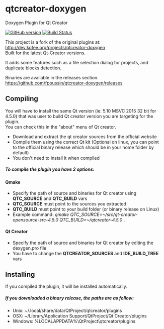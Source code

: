 # qtcreator-doxygen
Doxygen Plugin for Qt Creator

[![GitHub version](https://badge.fury.io/gh/fpoussin%2Fqtcreator-doxygen.svg)](https://github.com/fpoussin/qtcreator-doxygen/releases)
[![Build Status](http://jenkins.netyxia.net/buildStatus/icon?job=Doxygen-Plugin)](http://jenkins.netyxia.net/job/Doxygen-Plugin/)  

This project is a fork of the original plugins at: http://dev.kofee.org/projects/qtcreator-doxygen  
Built for the latest Qt-Creator versions.

It adds some features such as a file selection dialog for projects, and duplicate blocks detection.

Binaries are available in the releases section.  
https://github.com/fpoussin/qtcreator-doxygen/releases

## Compiling

You will have to install the same Qt version (ie: 5.10 MSVC 2015 32 bit for 4.5.0) that was user to build Qt creator version you are targeting for the plugin.  
You can check this in the "about" menu of Qt creator.  

* Download and extract the qt creator sources from the official website  
* Compile them using the correct Qt kit (Optional on linux, you can point to the official binary release which should be in your home folder by default)  
* You don't need to install it when compiled  
  
  
##### To compile the plugin you have 2 options:  
#### Qmake  
* Specify the path of source and binaries for Qt creator using **QTC_SOURCE** and **QTC_BUILD** vars  
* **QTC_SOURCE** must point to the sources you extracted  
* **QTC_BUILD** must point to your build folder (or binary release on Linux)  
* Example command: *qmake QTC_SOURCE=\~/src/qt-creator-opensource-src-4.5.0 QTC_BUILD=\~/qtcreator-4.5.0* .  
  
#### Qt Creator  
* Specify the path of source and binaries for Qt creator by editing the dexygen.pro file  
* You have to change the **QTCREATOR_SOURCES** and **IDE_BUILD_TREE** vars  


## Installing  
If you compiled the plugin, it will be installed automatically.  
  
##### If you downloaded a binary release, the paths are as follow:
* Unix: ~/.local/share/data/QtProject/qtcreator/plugins  
* OSX: ~/Library/Application Support/QtProject/Qt Creator/plugins  
* Windows: %LOCALAPPDATA%\QtProject\qtcreator\plugins  
